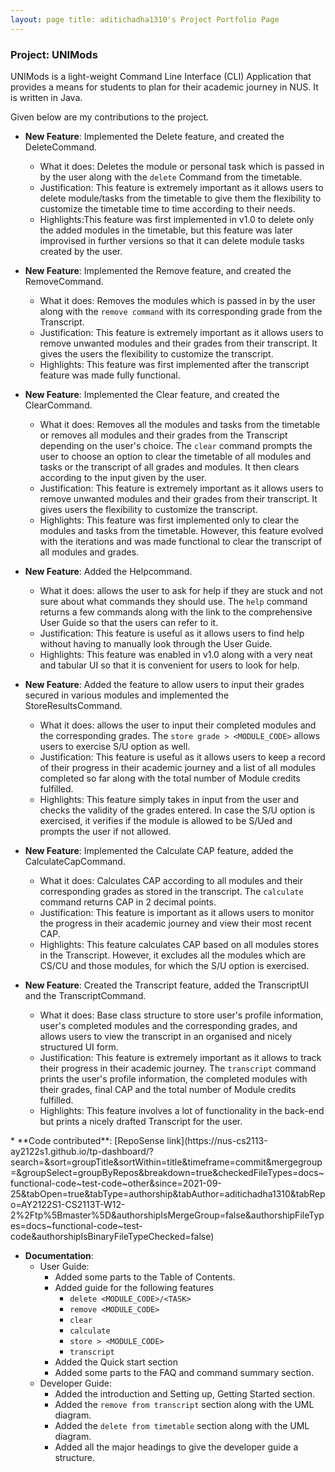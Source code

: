 ```yaml
---
layout: page title: aditichadha1310's Project Portfolio Page
---
```


### Project: UNIMods

UNIMods is a light-weight Command Line Interface (CLI) Application that provides a means for students to plan for their
academic journey in NUS. It is written in Java.

Given below are my contributions to the project.

* **New Feature**: Implemented the Delete feature, and created the DeleteCommand.
    * What it does: Deletes the module or personal task which is passed in by the user along with the `delete` Command
      from the timetable.
      <br>
    * Justification: This feature is extremely important as it allows users to delete module/tasks from the timetable to
      give them the flexibility to customize the timetable time to time according to their needs.<br>
    * Highlights:This feature was first implemented in v1.0 to delete only the added modules in the timetable, but this
      feature was later improvised in further versions so that it can delete module tasks created by the user.<br>

* **New Feature**: Implemented the Remove feature, and created the RemoveCommand.
    * What it does: Removes the modules which is passed in by the user along with the `remove command` with its
      corresponding grade from the Transcript.
      <br>
    * Justification: This feature is extremely important as it allows users to remove unwanted modules and their grades
      from their transcript. It gives the users the flexibility to customize the transcript.<br>
    * Highlights: This feature was first implemented after the transcript feature was made fully functional. <br>

* **New Feature**: Implemented the Clear feature, and created the ClearCommand.
    * What it does: Removes all the modules and tasks from the timetable or removes all modules and their grades from
      the Transcript depending on the user's choice. The `clear` command prompts the user to choose an option to clear
      the timetable of all modules and tasks or the transcript of all grades and modules. It then clears according to
      the input given by the user.
      <br>
    * Justification: This feature is extremely important as it allows users to remove unwanted modules and their grades
      from their transcript. It gives users the flexibility to customize the transcript.<br>
    * Highlights: This feature was first implemented only to clear the modules and tasks from the timetable. However,
      this feature evolved with the iterations and was made functional to clear the transcript of all modules and
      grades. <br>

<div style="page-break-after: always;"> </div>

* **New Feature**: Added the Helpcommand.
    * What it does: allows the user to ask for help if they are stuck and not sure about what commands they should use.
      The `help` command returns a few commands along with the link to the comprehensive User Guide so that the users
      can refer to it.
    * Justification: This feature is useful as it allows users to find help without having to manually look through the
      User Guide.
    * Highlights: This feature was enabled in v1.0 along with a very neat and tabular UI so that it is convenient for
      users to look for help.<br>

* **New Feature**: Added the feature to allow users to input their grades secured in various modules and implemented the
  StoreResultsCommand.
    * What it does: allows the user to input their completed modules and the corresponding grades.
      The `store grade > <MODULE_CODE>` allows users to exercise S/U option as well.
    * Justification: This feature is useful as it allows users to keep a record of their progress in their academic
      journey and a list of all modules completed so far along with the total number of Module credits fulfilled.
    * Highlights: This feature simply takes in input from the user and checks the validity of the grades entered. In
      case the S/U option is exercised, it verifies if the module is allowed to be S/Ued and prompts the user if not
      allowed. <br>

* **New Feature**: Implemented the Calculate CAP feature, added the CalculateCapCommand.
    * What it does: Calculates CAP according to all modules and their corresponding grades as stored in the transcript.
      The `calculate` command returns CAP in 2 decimal points. <br>
    * Justification: This feature is important as it allows users to monitor the progress in their academic journey and
      view their most recent CAP.<br>
    * Highlights: This feature calculates CAP based on all modules stores in the Transcript. However, it excludes all
      the modules which are CS/CU and those modules, for which the S/U option is exercised.<br>

* **New Feature**: Created the Transcript feature, added the TranscriptUI and the TranscriptCommand.
    * What it does: Base class structure to store user's profile information, user's completed modules and the
      corresponding grades, and allows users to view the transcript in an organised and nicely structured UI form.<br>
    * Justification: This feature is extremely important as it allows to track their progress in their academic journey.
      The `transcript` command prints the user's profile information, the completed modules with their grades, final CAP
      and the total number of Module credits fulfilled.
    * Highlights: This feature involves a lot of functionality in the back-end but prints a nicely drafted Transcript
      for the user.<br>

<div style="page-break-after: always;"></div>
* **Code
  contributed**: [RepoSense link](https://nus-cs2113-ay2122s1.github.io/tp-dashboard/?search=&sort=groupTitle&sortWithin=title&timeframe=commit&mergegroup=&groupSelect=groupByRepos&breakdown=true&checkedFileTypes=docs~functional-code~test-code~other&since=2021-09-25&tabOpen=true&tabType=authorship&tabAuthor=aditichadha1310&tabRepo=AY2122S1-CS2113T-W12-2%2Ftp%5Bmaster%5D&authorshipIsMergeGroup=false&authorshipFileTypes=docs~functional-code~test-code&authorshipIsBinaryFileTypeChecked=false)

* **Documentation**:
    * User Guide:
        * Added some parts to the Table of Contents.
        * Added guide for the following features
            * `delete <MODULE_CODE>/<TASK>`
            * `remove <MODULE_CODE>`
            * `clear`
            * `calculate`
            * `store > <MODULE_CODE>`
            * `transcript`
        * Added the Quick start section
        * Added some parts to the FAQ and command summary section.
    * Developer Guide:
        * Added the introduction and Setting up, Getting Started section.
        * Added the `remove from transcript` section along with the UML diagram.
        * Added the `delete from timetable` section along with the UML diagram.
        * Added all the major headings to give the developer guide a structure.
